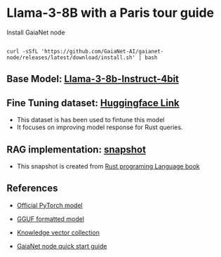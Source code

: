 # Llama-3-8B with a Paris tour guide

  

 Install GaiaNet node

  

```

curl -sSfL 'https://github.com/GaiaNet-AI/gaianet-node/releases/latest/download/install.sh' | bash

```

  
  ## Base Model: [Llama-3-8b-Instruct-4bit](https://huggingface.co/unsloth/llama-3-8b-Instruct-bnb-4bit)
  ## Fine Tuning dataset: [Huggingface Link](https://huggingface.co/datasets/Ak1104/combined_dataset_rust)
 - This dataset is has been used to fintune this model 
 - It focuses on improving model response for Rust queries.

## RAG implementation: [snapshot](https://huggingface.co/Ak1104/snapshot/blob/main/rpl1_book.snapshot.tar.gz) 

 - This snapshot is created from [Rust programing Language book](https://doc.rust-lang.org/book/#the-rust-programming-language)


## References

  

* [Official PyTorch model](https://huggingface.co/meta-llama/Meta-Llama-3-8B-Instruct)

* [GGUF formatted model](https://huggingface.co/gaianet/Llama-3-8B-Instruct-GGUF)

* [Knowledge vector collection](https://huggingface.co/datasets/gaianet/paris)

* [GaiaNet node quick start guide](https://docs.gaianet.ai/node-guide/quick-start)